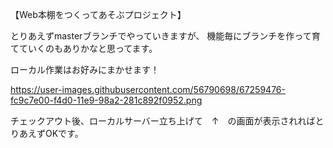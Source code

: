 【Web本棚をつくってあそぶプロジェクト】

とりあえずmasterブランチでやっていきますが、
機能毎にブランチを作って育てていくのもありかなと思ってます。

ローカル作業はお好みにまかせます！

https://user-images.githubusercontent.com/56790698/67259476-fc9c7e00-f4d0-11e9-98a2-281c892f0952.png

チェックアウト後、ローカルサーバー立ち上げて　↑　の画面が表示されればとりあえずOKです。
